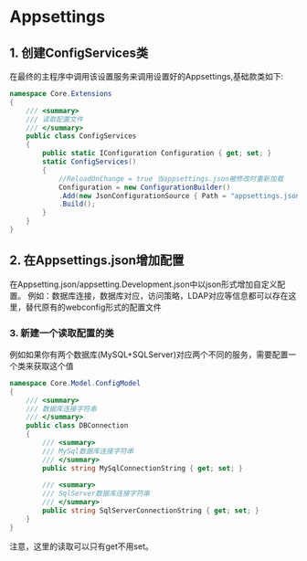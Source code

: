 ﻿# Appsettings

## 1. 创建ConfigServices类
在最终的主程序中调用该设置服务来调用设置好的Appsettings,基础款类如下:
```c#
namespace Core.Extensions
{
    /// <summary>
    /// 读取配置文件
    /// </summary>
    public class ConfigServices
    {
        public static IConfiguration Configuration { get; set; }
        static ConfigServices()
        {
            //ReloadOnChange = true 当appsettings.json被修改时重新加载            
            Configuration = new ConfigurationBuilder()
            .Add(new JsonConfigurationSource { Path = "appsettings.json", ReloadOnChange = true })
            .Build();
        }
    }
}
```

## 2. 在Appsettings.json增加配置
在Appsetting.json/appsetting.Development.json中以json形式增加自定义配置。
例如：数据库连接，数据库对应，访问策略，LDAP对应等信息都可以存在这里，替代原有的webconfig形式的配置文件

### 3. 新建一个读取配置的类
例如如果你有两个数据库(MySQL+SQLServer)对应两个不同的服务，需要配置一个类来获取这个值
```c#
namespace Core.Model.ConfigModel
{
    /// <summary>
    /// 数据库连接字符串
    /// </summary>
    public class DBConnection
    {
        /// <summary>
        /// MySql数据库连接字符串
        /// </summary>
        public string MySqlConnectionString { get; set; }
 
        /// <summary>
        /// SqlServer数据库连接字符串
        /// </summary>
        public string SqlServerConnectionString { get; set; }
    }
}
```
注意，这里的读取可以只有get不用set。